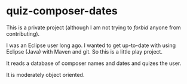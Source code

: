 # quiz-composer-dates

This is a private project (although I am not trying to _forbid_ anyone from contributing).

I was an Eclipse user long ago. I wanted to get up-to-date with using Eclipse (Java) with Maven and git.
So this is a little play project.

It reads a database of composer names and dates and quizes the user.

It is moderately object oriented.
